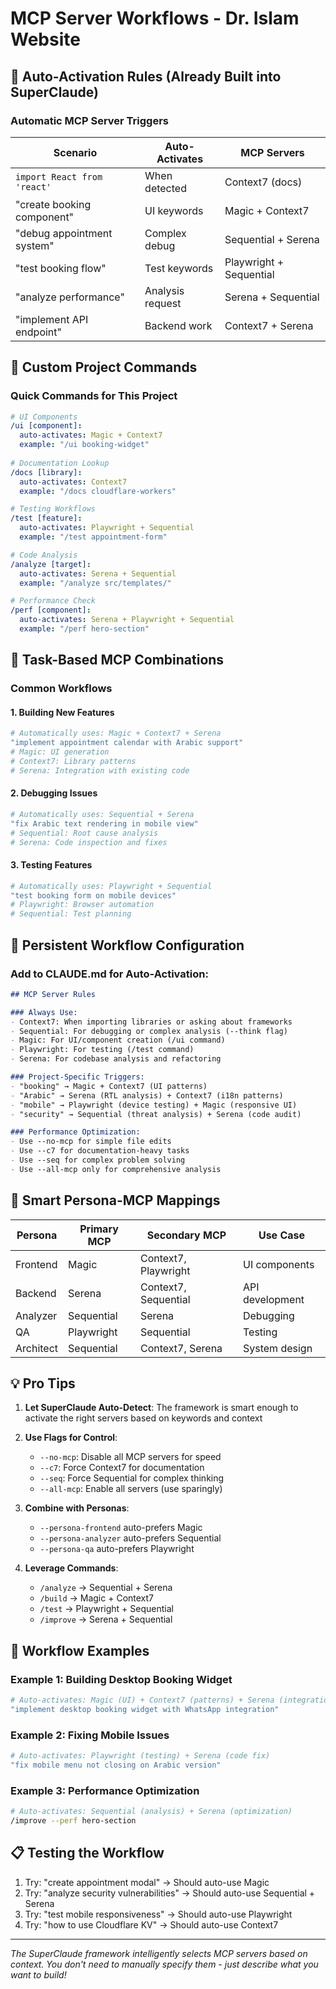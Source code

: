 # MCP Server Workflows - Dr. Islam Website

## 🎯 Auto-Activation Rules (Already Built into SuperClaude)

### Automatic MCP Server Triggers

| Scenario | Auto-Activates | MCP Servers |
|----------|---------------|-------------|
| `import React from 'react'` | When detected | Context7 (docs) |
| "create booking component" | UI keywords | Magic + Context7 |
| "debug appointment system" | Complex debug | Sequential + Serena |
| "test booking flow" | Test keywords | Playwright + Sequential |
| "analyze performance" | Analysis request | Serena + Sequential |
| "implement API endpoint" | Backend work | Context7 + Serena |

## 🚀 Custom Project Commands

### Quick Commands for This Project

```yaml
# UI Components
/ui [component]:
  auto-activates: Magic + Context7
  example: "/ui booking-widget"
  
# Documentation Lookup  
/docs [library]:
  auto-activates: Context7
  example: "/docs cloudflare-workers"

# Testing Workflows
/test [feature]:
  auto-activates: Playwright + Sequential
  example: "/test appointment-form"

# Code Analysis
/analyze [target]:
  auto-activates: Serena + Sequential
  example: "/analyze src/templates/"

# Performance Check
/perf [component]:
  auto-activates: Serena + Playwright + Sequential
  example: "/perf hero-section"
```

## 🔧 Task-Based MCP Combinations

### Common Workflows

#### 1. Building New Features
```bash
# Automatically uses: Magic + Context7 + Serena
"implement appointment calendar with Arabic support"
# Magic: UI generation
# Context7: Library patterns  
# Serena: Integration with existing code
```

#### 2. Debugging Issues
```bash
# Automatically uses: Sequential + Serena
"fix Arabic text rendering in mobile view"
# Sequential: Root cause analysis
# Serena: Code inspection and fixes
```

#### 3. Testing Features
```bash
# Automatically uses: Playwright + Sequential
"test booking form on mobile devices"
# Playwright: Browser automation
# Sequential: Test planning
```

## 📝 Persistent Workflow Configuration

### Add to CLAUDE.md for Auto-Activation:

```markdown
## MCP Server Rules

### Always Use:
- Context7: When importing libraries or asking about frameworks
- Sequential: For debugging or complex analysis (--think flag)
- Magic: For UI/component creation (/ui command)
- Playwright: For testing (/test command)
- Serena: For codebase analysis and refactoring

### Project-Specific Triggers:
- "booking" → Magic + Context7 (UI patterns)
- "Arabic" → Serena (RTL analysis) + Context7 (i18n patterns)
- "mobile" → Playwright (device testing) + Magic (responsive UI)
- "security" → Sequential (threat analysis) + Serena (code audit)

### Performance Optimization:
- Use --no-mcp for simple file edits
- Use --c7 for documentation-heavy tasks
- Use --seq for complex problem solving
- Use --all-mcp only for comprehensive analysis
```

## 🎨 Smart Persona-MCP Mappings

| Persona | Primary MCP | Secondary MCP | Use Case |
|---------|------------|---------------|----------|
| Frontend | Magic | Context7, Playwright | UI components |
| Backend | Serena | Context7, Sequential | API development |
| Analyzer | Sequential | Serena | Debugging |
| QA | Playwright | Sequential | Testing |
| Architect | Sequential | Context7, Serena | System design |

## 💡 Pro Tips

1. **Let SuperClaude Auto-Detect**: The framework is smart enough to activate the right servers based on keywords and context

2. **Use Flags for Control**:
   - `--no-mcp`: Disable all MCP servers for speed
   - `--c7`: Force Context7 for documentation
   - `--seq`: Force Sequential for complex thinking
   - `--all-mcp`: Enable all servers (use sparingly)

3. **Combine with Personas**:
   - `--persona-frontend` auto-prefers Magic
   - `--persona-analyzer` auto-prefers Sequential
   - `--persona-qa` auto-prefers Playwright

4. **Leverage Commands**:
   - `/analyze` → Sequential + Serena
   - `/build` → Magic + Context7
   - `/test` → Playwright + Sequential
   - `/improve` → Serena + Sequential

## 🔄 Workflow Examples

### Example 1: Building Desktop Booking Widget
```bash
# Auto-activates: Magic (UI) + Context7 (patterns) + Serena (integration)
"implement desktop booking widget with WhatsApp integration"
```

### Example 2: Fixing Mobile Issues
```bash
# Auto-activates: Playwright (testing) + Serena (code fix)
"fix mobile menu not closing on Arabic version"
```

### Example 3: Performance Optimization
```bash
# Auto-activates: Sequential (analysis) + Serena (optimization)
/improve --perf hero-section
```

## 📋 Testing the Workflow

1. Try: "create appointment modal" → Should auto-use Magic
2. Try: "analyze security vulnerabilities" → Should auto-use Sequential + Serena
3. Try: "test mobile responsiveness" → Should auto-use Playwright
4. Try: "how to use Cloudflare KV" → Should auto-use Context7

---
*The SuperClaude framework intelligently selects MCP servers based on context. You don't need to manually specify them - just describe what you want to build!*